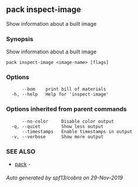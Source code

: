## pack inspect-image

Show information about a built image

### Synopsis

Show information about a built image

```
pack inspect-image <image-name> [flags]
```

### Options

```
      --bom    print bill of materials
  -h, --help   Help for 'inspect-image'
```

### Options inherited from parent commands

```
      --no-color     Disable color output
  -q, --quiet        Show less output
      --timestamps   Enable timestamps in output
  -v, --verbose      Show more output
```

### SEE ALSO

* [pack](pack.md)	 - 

###### Auto generated by spf13/cobra on 29-Nov-2019
